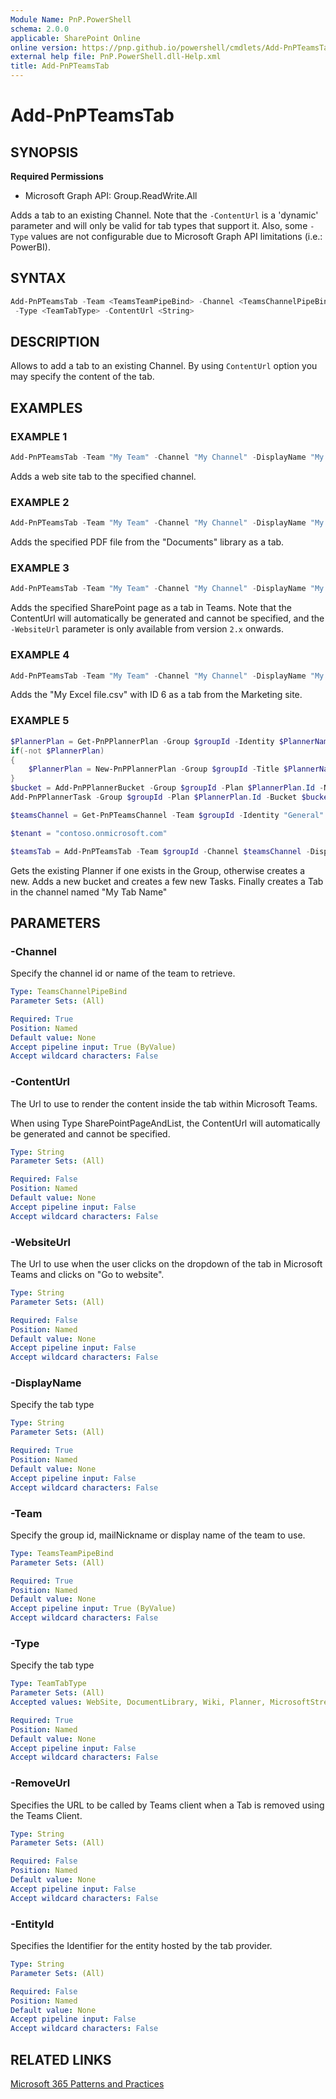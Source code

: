 ```yaml
---
Module Name: PnP.PowerShell
schema: 2.0.0
applicable: SharePoint Online
online version: https://pnp.github.io/powershell/cmdlets/Add-PnPTeamsTab.html
external help file: PnP.PowerShell.dll-Help.xml
title: Add-PnPTeamsTab
---
```

  
# Add-PnPTeamsTab

## SYNOPSIS

**Required Permissions**

  * Microsoft Graph API: Group.ReadWrite.All

Adds a tab to an existing Channel. Note that the `-ContentUrl` is a 'dynamic' parameter and will only be valid for tab types that support it.
Also, some `-Type` values are not configurable due to Microsoft Graph API limitations (i.e.: PowerBI).

## SYNTAX

```powershell
Add-PnPTeamsTab -Team <TeamsTeamPipeBind> -Channel <TeamsChannelPipeBind> -DisplayName <String>
 -Type <TeamTabType> -ContentUrl <String> 
```

## DESCRIPTION

Allows to add a tab to an existing Channel. By using `ContentUrl` option you may specify the content of the tab.

## EXAMPLES

### EXAMPLE 1
```powershell
Add-PnPTeamsTab -Team "My Team" -Channel "My Channel" -DisplayName "My Tab Name" -Type WebSite -ContentUrl "https://aka.ms/m365pnp"
```

Adds a web site tab to the specified channel.

### EXAMPLE 2
```powershell
Add-PnPTeamsTab -Team "My Team" -Channel "My Channel" -DisplayName "My Tab Name" -Type PDF -ContentUrl "https://contoso.sharepoint.com/sites/Marketing/Shared Documents/General/MyFile.pdf" -EntityId "null"
```

Adds the specified PDF file from the "Documents" library as a tab.

### EXAMPLE 3
```powershell
Add-PnPTeamsTab -Team "My Team" -Channel "My Channel" -DisplayName "My Tab Name" -Type SharePointPageAndList -WebSiteUrl "https://contoso.sharepoint.com/sites/Marketing/SitePages/Home.aspx"
```

Adds the specified SharePoint page as a tab in Teams. Note that the ContentUrl will automatically be generated and cannot be specified, and the `-WebsiteUrl` parameter is only available from version `2.x` onwards.

### EXAMPLE 4
```powershell
Add-PnPTeamsTab -Team "My Team" -Channel "My Channel" -DisplayName "My Excel Tab" -Type Excel -ContentUrl "https://contoso.sharepoint.com/sites/Marketing/Shared Documents/My Excel File.csv" -EntityId 6
```

Adds the "My Excel file.csv" with ID 6 as a tab from the Marketing site.

### EXAMPLE 5
```powershell
$PlannerPlan = Get-PnPPlannerPlan -Group $groupId -Identity $PlannerName
if(-not $PlannerPlan)
{
    $PlannerPlan = New-PnPPlannerPlan -Group $groupId -Title $PlannerName
}
$bucket = Add-PnPPlannerBucket -Group $groupId -Plan $PlannerPlan.Id -Name "Tasks"
Add-PnPPlannerTask -Group $groupId -Plan $PlannerPlan.Id -Bucket $bucket.Id -Title "plannertaskA"

$teamsChannel = Get-PnPTeamsChannel -Team $groupId -Identity "General"

$tenant = "contoso.onmicrosoft.com"

$teamsTab = Add-PnPTeamsTab -Team $groupId -Channel $teamsChannel -DisplayName "My Tab Name" -Type Planner -ContentUrl "https://tasks.office.com/$tenant/Home/PlannerFrame?page=7&planId=$($PlannerPlan.Id)"

```

Gets the existing Planner if one exists in the Group, otherwise creates a new. Adds a new bucket and creates a few new Tasks. Finally creates a Tab in the channel named "My Tab Name" 


## PARAMETERS

### -Channel
Specify the channel id or name of the team to retrieve.

```yaml
Type: TeamsChannelPipeBind
Parameter Sets: (All)

Required: True
Position: Named
Default value: None
Accept pipeline input: True (ByValue)
Accept wildcard characters: False
```

### -ContentUrl
The Url to use to render the content inside the tab within Microsoft Teams.

When using Type SharePointPageAndList, the ContentUrl will automatically be generated and cannot be specified.

```yaml
Type: String
Parameter Sets: (All)

Required: False
Position: Named
Default value: None
Accept pipeline input: False
Accept wildcard characters: False
```

### -WebsiteUrl
The Url to use when the user clicks on the dropdown of the tab in Microsoft Teams and clicks on "Go to website".

```yaml
Type: String
Parameter Sets: (All)

Required: False
Position: Named
Default value: None
Accept pipeline input: False
Accept wildcard characters: False
```

### -DisplayName
Specify the tab type

```yaml
Type: String
Parameter Sets: (All)

Required: True
Position: Named
Default value: None
Accept pipeline input: False
Accept wildcard characters: False
```

### -Team
Specify the group id, mailNickname or display name of the team to use.

```yaml
Type: TeamsTeamPipeBind
Parameter Sets: (All)

Required: True
Position: Named
Default value: None
Accept pipeline input: True (ByValue)
Accept wildcard characters: False
```

### -Type
Specify the tab type

```yaml
Type: TeamTabType
Parameter Sets: (All)
Accepted values: WebSite, DocumentLibrary, Wiki, Planner, MicrosoftStream, MicrosoftForms, Word, Excel, PowerPoint, PDF, OneNote, PowerBI, SharePointPageAndList, Custom

Required: True
Position: Named
Default value: None
Accept pipeline input: False
Accept wildcard characters: False
```

### -RemoveUrl
Specifies the URL to be called by Teams client when a Tab is removed using the Teams Client.

```yaml
Type: String
Parameter Sets: (All)

Required: False
Position: Named
Default value: None
Accept pipeline input: False
Accept wildcard characters: False
```

### -EntityId
Specifies the Identifier for the entity hosted by the tab provider.

```yaml
Type: String
Parameter Sets: (All)

Required: False
Position: Named
Default value: None
Accept pipeline input: False
Accept wildcard characters: False
```

## RELATED LINKS

[Microsoft 365 Patterns and Practices](https://aka.ms/m365pnp)
